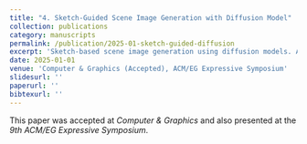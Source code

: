 ```yaml
---
title: "4. Sketch-Guided Scene Image Generation with Diffusion Model"
collection: publications
category: manuscripts
permalink: /publication/2025-01-sketch-guided-diffusion
excerpt: 'Sketch-based scene image generation using diffusion models. Also presented at the 9th ACM/EG Expressive Symposium.'
date: 2025-01-01
venue: 'Computer & Graphics (Accepted), ACM/EG Expressive Symposium'
slidesurl: ''
paperurl: ''
bibtexurl: ''
---
```

This paper was accepted at <i>Computer & Graphics</i> and also presented at the <i>9th ACM/EG Expressive Symposium</i>.
